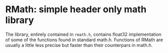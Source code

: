 # RMath: simple header only math library
The library, entirely contained in `rmath.h`, contains float32 implementation of some of the functions found in standard math.h.
Functions of RMath are usually a little less precise but faster than their counterpars in math.h.
